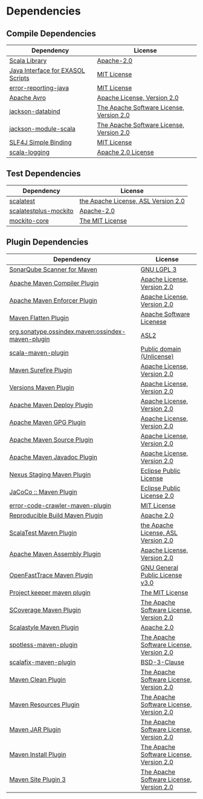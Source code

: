 <!-- @formatter:off -->
# Dependencies

## Compile Dependencies

| Dependency                             | License                                       |
| -------------------------------------- | --------------------------------------------- |
| [Scala Library][0]                     | [Apache-2.0][1]                               |
| [Java Interface for EXASOL Scripts][2] | [MIT License][3]                              |
| [error-reporting-java][4]              | [MIT License][5]                              |
| [Apache Avro][6]                       | [Apache License, Version 2.0][7]              |
| [jackson-databind][8]                  | [The Apache Software License, Version 2.0][9] |
| [jackson-module-scala][10]             | [The Apache Software License, Version 2.0][7] |
| [SLF4J Simple Binding][11]             | [MIT License][12]                             |
| [scala-logging][13]                    | [Apache 2.0 License][14]                      |

## Test Dependencies

| Dependency                  | License                                   |
| --------------------------- | ----------------------------------------- |
| [scalatest][15]             | [the Apache License, ASL Version 2.0][16] |
| [scalatestplus-mockito][17] | [Apache-2.0][16]                          |
| [mockito-core][18]          | [The MIT License][19]                     |

## Plugin Dependencies

| Dependency                                              | License                                       |
| ------------------------------------------------------- | --------------------------------------------- |
| [SonarQube Scanner for Maven][20]                       | [GNU LGPL 3][21]                              |
| [Apache Maven Compiler Plugin][22]                      | [Apache License, Version 2.0][7]              |
| [Apache Maven Enforcer Plugin][23]                      | [Apache License, Version 2.0][7]              |
| [Maven Flatten Plugin][24]                              | [Apache Software Licenese][9]                 |
| [org.sonatype.ossindex.maven:ossindex-maven-plugin][25] | [ASL2][9]                                     |
| [scala-maven-plugin][26]                                | [Public domain (Unlicense)][27]               |
| [Maven Surefire Plugin][28]                             | [Apache License, Version 2.0][7]              |
| [Versions Maven Plugin][29]                             | [Apache License, Version 2.0][7]              |
| [Apache Maven Deploy Plugin][30]                        | [Apache License, Version 2.0][7]              |
| [Apache Maven GPG Plugin][31]                           | [Apache License, Version 2.0][7]              |
| [Apache Maven Source Plugin][32]                        | [Apache License, Version 2.0][7]              |
| [Apache Maven Javadoc Plugin][33]                       | [Apache License, Version 2.0][7]              |
| [Nexus Staging Maven Plugin][34]                        | [Eclipse Public License][35]                  |
| [JaCoCo :: Maven Plugin][36]                            | [Eclipse Public License 2.0][37]              |
| [error-code-crawler-maven-plugin][38]                   | [MIT License][39]                             |
| [Reproducible Build Maven Plugin][40]                   | [Apache 2.0][9]                               |
| [ScalaTest Maven Plugin][41]                            | [the Apache License, ASL Version 2.0][16]     |
| [Apache Maven Assembly Plugin][42]                      | [Apache License, Version 2.0][7]              |
| [OpenFastTrace Maven Plugin][43]                        | [GNU General Public License v3.0][44]         |
| [Project keeper maven plugin][45]                       | [The MIT License][46]                         |
| [SCoverage Maven Plugin][47]                            | [The Apache Software License, Version 2.0][9] |
| [Scalastyle Maven Plugin][48]                           | [Apache 2.0][14]                              |
| [spotless-maven-plugin][49]                             | [The Apache Software License, Version 2.0][7] |
| [scalafix-maven-plugin][50]                             | [BSD-3-Clause][51]                            |
| [Maven Clean Plugin][52]                                | [The Apache Software License, Version 2.0][9] |
| [Maven Resources Plugin][53]                            | [The Apache Software License, Version 2.0][9] |
| [Maven JAR Plugin][54]                                  | [The Apache Software License, Version 2.0][9] |
| [Maven Install Plugin][55]                              | [The Apache Software License, Version 2.0][9] |
| [Maven Site Plugin 3][56]                               | [The Apache Software License, Version 2.0][9] |

[0]: https://www.scala-lang.org/
[1]: https://www.apache.org/licenses/LICENSE-2.0
[2]: http://www.exasol.com
[3]: https://mit-license.org/
[4]: https://github.com/exasol/error-reporting-java/
[5]: https://github.com/exasol/error-reporting-java/blob/main/LICENSE
[6]: https://avro.apache.org
[7]: https://www.apache.org/licenses/LICENSE-2.0.txt
[8]: http://github.com/FasterXML/jackson
[9]: http://www.apache.org/licenses/LICENSE-2.0.txt
[10]: https://github.com/FasterXML/jackson-module-scala
[11]: http://www.slf4j.org
[12]: http://www.opensource.org/licenses/mit-license.php
[13]: https://github.com/lightbend/scala-logging
[14]: http://www.apache.org/licenses/LICENSE-2.0.html
[15]: http://www.scalatest.org
[16]: http://www.apache.org/licenses/LICENSE-2.0
[17]: https://github.com/scalatest/scalatestplus-mockito
[18]: https://github.com/mockito/mockito
[19]: https://github.com/mockito/mockito/blob/main/LICENSE
[20]: http://sonarsource.github.io/sonar-scanner-maven/
[21]: http://www.gnu.org/licenses/lgpl.txt
[22]: https://maven.apache.org/plugins/maven-compiler-plugin/
[23]: https://maven.apache.org/enforcer/maven-enforcer-plugin/
[24]: https://www.mojohaus.org/flatten-maven-plugin/
[25]: https://sonatype.github.io/ossindex-maven/maven-plugin/
[26]: http://github.com/davidB/scala-maven-plugin
[27]: http://unlicense.org/
[28]: https://maven.apache.org/surefire/maven-surefire-plugin/
[29]: http://www.mojohaus.org/versions-maven-plugin/
[30]: https://maven.apache.org/plugins/maven-deploy-plugin/
[31]: https://maven.apache.org/plugins/maven-gpg-plugin/
[32]: https://maven.apache.org/plugins/maven-source-plugin/
[33]: https://maven.apache.org/plugins/maven-javadoc-plugin/
[34]: http://www.sonatype.com/public-parent/nexus-maven-plugins/nexus-staging/nexus-staging-maven-plugin/
[35]: http://www.eclipse.org/legal/epl-v10.html
[36]: https://www.jacoco.org/jacoco/trunk/doc/maven.html
[37]: https://www.eclipse.org/legal/epl-2.0/
[38]: https://github.com/exasol/error-code-crawler-maven-plugin/
[39]: https://github.com/exasol/error-code-crawler-maven-plugin/blob/main/LICENSE
[40]: http://zlika.github.io/reproducible-build-maven-plugin
[41]: https://www.scalatest.org/user_guide/using_the_scalatest_maven_plugin
[42]: https://maven.apache.org/plugins/maven-assembly-plugin/
[43]: https://github.com/itsallcode/openfasttrace-maven-plugin
[44]: https://www.gnu.org/licenses/gpl-3.0.html
[45]: https://github.com/exasol/project-keeper/
[46]: https://github.com/exasol/project-keeper/blob/main/LICENSE
[47]: https://scoverage.github.io/scoverage-maven-plugin/1.4.11/
[48]: http://www.scalastyle.org
[49]: https://github.com/diffplug/spotless
[50]: https://github.com/evis/scalafix-maven-plugin
[51]: https://opensource.org/licenses/BSD-3-Clause
[52]: http://maven.apache.org/plugins/maven-clean-plugin/
[53]: http://maven.apache.org/plugins/maven-resources-plugin/
[54]: http://maven.apache.org/plugins/maven-jar-plugin/
[55]: http://maven.apache.org/plugins/maven-install-plugin/
[56]: http://maven.apache.org/plugins/maven-site-plugin/
